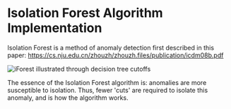 # Isolation Forest Algorithm Implementation

Isolation Forest is a method of anomaly detection first described in this paper: https://cs.nju.edu.cn/zhouzh/zhouzh.files/publication/icdm08b.pdf


![iForest illustrated through decision tree cutoffs](https://github.com/loulai/isolation_forest/iforestpic.png)

The essence of the Isolation Forest algorithm is: anomalies are more susceptible to isolation. Thus, fewer 'cuts' are required to isolate this anomaly, and is how the algorithm works.